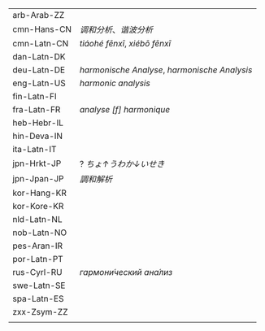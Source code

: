 | | |
|-|-|
| arb-Arab-ZZ |  |
| cmn-Hans-CN | _调和分析_、_谐波分析_ |
| cmn-Latn-CN | _tiáohé fēnxī_, _xiébō fēnxī_ |
| dan-Latn-DK |  |
| deu-Latn-DE | _harmonische Analyse_, _harmonische Analysis_ |
| eng-Latn-US | _harmonic analysis_ |
| fin-Latn-FI |  |
| fra-Latn-FR | _analyse [f] harmonique_ |
| heb-Hebr-IL |  |
| hin-Deva-IN |  |
| ita-Latn-IT |  |
| jpn-Hrkt-JP | ? _ちょ↑うわか↓いせき_ |
| jpn-Jpan-JP | _調和解析_ |
| kor-Hang-KR |  |
| kor-Kore-KR |  |
| nld-Latn-NL |  |
| nob-Latn-NO |  |
| pes-Aran-IR |  |
| por-Latn-PT |  |
| rus-Cyrl-RU | _гармони́ческий ана́лиз_ |
| swe-Latn-SE |  |
| spa-Latn-ES |  |
| zxx-Zsym-ZZ |  |
|  |  |
